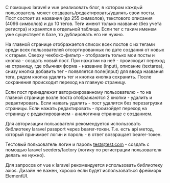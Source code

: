С помощью laravel и vue реализовать блог, в котором каждый пользователь может создавать/редактировать/удалять свои
посты. Пост состоит из названия (до 255 символов), текстового описания (4096 символов) и до 10 тегов. Теги имеют только
название (без учета регистра) и хранятся в отдельной таблице. Если тег с таким именем уже существует в базе, то
дублировать его не нужно.

На главной странице отображается список всех постов с их тегами среди всех пользователей отсортированных по дате
создания от новых к старым. Сверху чекбокс-фильтр - отобразить только мои посты и кнопка - создать новый пост. При
нажатии на неё - происходит переход на страницу, где обычная форма - название (input), описание (textarea), снизу кнопка
добавить тег - появляется поле(input) для ввода названия тега, рядом кнопка удалить тег и кнопка кнопка сохранить. После
сохранения происходит переход на главную страницу.

Если пост принадлежит авторизированному пользователю - то на главной странице возле поста отображаются 2 кнопки -
удалить и редактировать. Если нажать удалить - пост удалится без перезагрузки страницы. Если нажать редактировать -
произойдет переход на страницу с редактированием - аналогична странице с созданием.

Для авторизации пользователя рекомендуется использовать библиотеку laravel passport через bearer-токен. Т.е. есть api
метод, который принимает логин и пароль - в ответ возвращает bearer-токен.

Тестовый пользователь логин и пароль test@test.com - создать с помощью laravel seeders/factory (логику по регистрации
пользователя делать не нужно).

Для запросов от vue к laravel рекомендуется использовать библиотеку axios. Дизайн не важен, хорошо если будет
использоваться фрейморк ElementUI.
